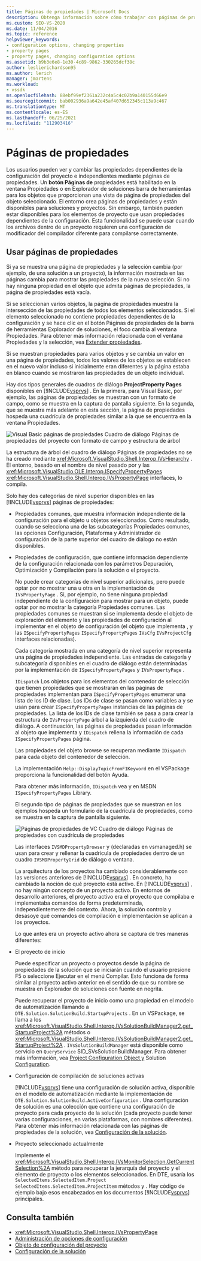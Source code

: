 ```yaml
---
title: Páginas de propiedades | Microsoft Docs
description: Obtenga información sobre cómo trabajar con páginas de propiedades para el nuevo tipo de proyecto en el SDK de Visual Studio, que permite a los usuarios ver y cambiar las propiedades del proyecto.
ms.custom: SEO-VS-2020
ms.date: 11/04/2016
ms.topic: reference
helpviewer_keywords:
- configuration options, changing properties
- property pages
- property pages, changing configuration options
ms.assetid: b9b3e6e8-1e30-4c89-9862-330265dcf38c
author: leslierichardson95
ms.author: lerich
manager: jmartens
ms.workload:
- vssdk
ms.openlocfilehash: 88ebf99ef2361a232c4a5c4c02b9a140155d66e9
ms.sourcegitcommit: bab002936a9a642e45af407d652345c113a9c467
ms.translationtype: MT
ms.contentlocale: es-ES
ms.lasthandoff: 06/25/2021
ms.locfileid: "112903416"
---
```

# <a name="property-pages"></a>Páginas de propiedades
Los usuarios pueden ver y cambiar las propiedades dependientes de la configuración del proyecto e independientes mediante páginas de propiedades. Un **botón Páginas de**  propiedades está habilitado en la ventana Propiedades o en Explorador de soluciones barra de herramientas para los objetos que proporcionan una vista de página de propiedades del objeto seleccionado. El entorno crea páginas de propiedades y están disponibles para soluciones y proyectos. Sin embargo, también pueden estar disponibles para los elementos de proyecto que usan propiedades dependientes de la configuración. Esta funcionalidad se puede usar cuando los archivos dentro de un proyecto requieren una configuración de modificador del compilador diferente para compilarse correctamente.

## <a name="using-property-pages"></a>Usar páginas de propiedades
 Si ya se muestra una página de propiedades y la selección cambia (por ejemplo, de una solución a un proyecto), la información mostrada en las páginas cambia para mostrar las propiedades de la nueva selección. Si no hay ninguna propiedad en el objeto que admita páginas de propiedades, la página de propiedades está vacía.

 Si se seleccionan varios objetos, la página de propiedades muestra la intersección de las propiedades de todos los elementos seleccionados. Si el elemento seleccionado no contiene propiedades  dependientes de la configuración y se hace clic en el botón Páginas de propiedades de la barra de herramientas Explorador de soluciones, el foco cambia al ventana Propiedades. Para obtener más información relacionada con el ventana Propiedades y la selección, vea [Extender propiedades](../../extensibility/internals/extending-properties.md).

 Si se muestran propiedades para varios objetos y se cambia un valor en una página de propiedades, todos los valores de los objetos se establecen en el nuevo valor incluso si inicialmente eran diferentes y la página estaba en blanco cuando se mostraron las propiedades de un objeto individual.

 Hay dos tipos generales de cuadros de diálogo **ProjectProperty Pages** disponibles en [!INCLUDE[vsprvs](../../code-quality/includes/vsprvs_md.md)] . En la primera, para Visual Basic, por ejemplo, las páginas de propiedades se muestran con un formato de campo, como se muestra en la captura de pantalla siguiente. En la segunda, que se muestra más adelante en esta sección, la página de propiedades hospeda una cuadrícula de propiedades similar a la que se encuentra en la ventana Propiedades.

 ![Visual Basic páginas de propiedades](../../extensibility/internals/media/vsvbproppages.gif "vsVBPropPages") Cuadro de diálogo Páginas de propiedades del proyecto con formato de campo y estructura de árbol

 La estructura de árbol del cuadro de diálogo Páginas de propiedades no se ha creado mediante <xref:Microsoft.VisualStudio.Shell.Interop.IVsHierarchy> . El entorno, basado en el nombre de nivel pasado por y las <xref:Microsoft.VisualStudio.OLE.Interop.ISpecifyPropertyPages> <xref:Microsoft.VisualStudio.Shell.Interop.IVsPropertyPage> interfaces, lo compila.

 Solo hay dos categorías de nivel superior disponibles en las [!INCLUDE[vsprvs](../../code-quality/includes/vsprvs_md.md)] páginas de propiedades:

- Propiedades comunes, que muestra información independiente de la configuración para el objeto u objetos seleccionados. Como resultado, cuando se selecciona una de las subcategorías Propiedades comunes, las opciones Configuración, Plataforma y Administrador de configuración de la parte superior del cuadro de diálogo no están disponibles.

- Propiedades de configuración, que contiene información dependiente de la configuración relacionada con los parámetros Depuración, Optimización y Compilación para la solución o el proyecto.

  No puede crear categorías de nivel superior adicionales, pero puede optar por no mostrar una u otra en la implementación de `IVsPropertyPage` . Si, por ejemplo, no tiene ninguna propiedad independiente de la configuración para mostrar para un objeto, puede optar por no mostrar la categoría Propiedades comunes. Las propiedades comunes se muestran si se implementa desde el objeto de exploración del elemento y las propiedades de configuración al implementar en el objeto de configuración (el objeto que implementa , y las `ISpecifyPropertyPages` `ISpecifyPropertyPages` `IVsCfg` `IVsProjectCfg` interfaces relacionadas).

  Cada categoría mostrada en una categoría de nivel superior representa una página de propiedades independiente. Las entradas de categoría y subcategoría disponibles en el cuadro de diálogo están determinadas por la implementación de `ISpecifyPropertyPages` y `IVsPropertyPage` .

  `IDispatch` Los objetos para los elementos del contenedor de selección que tienen propiedades que se mostrarán en las páginas de propiedades implementan para `ISpecifyPropertyPages` enumerar una lista de los ID de clase. Los IDs de clase se pasan como variables a y se usan para crear `ISpecifyPropertyPages` instancias de las páginas de propiedades. La lista de los IDs de clase también se pasa a para crear la estructura de `IVsPropertyPage` árbol a la izquierda del cuadro de diálogo. A continuación, las páginas de propiedades pasan información al objeto que implementa y `IDispatch` rellena la información de cada `ISpecifyPropertyPages` página.

  Las propiedades del objeto browse se recuperan mediante `IDispatch` para cada objeto del contenedor de selección.

  La implementación `Help::DisplayTopicFromF1Keyword` en el VSPackage proporciona la funcionalidad del botón Ayuda.

  Para obtener más información, `IDispatch` vea y en MSDN `ISpecifyPropertyPages` Library.

  El segundo tipo de páginas de propiedades que se muestran en los ejemplos hospeda un formulario de la cuadrícula de propiedades, como se muestra en la captura de pantalla siguiente.

  ![Páginas de propiedades de VC](../../extensibility/internals/media/vsvcproppages.gif "vsVCPropPages") Cuadro de diálogo Páginas de propiedades con cuadrícula de propiedades

  Las interfaces `IVSMDPropertyBrowser` y (declaradas en vsmanaged.h) se usan para crear y rellenar la cuadrícula de propiedades dentro de un cuadro `IVSMDPropertyGrid` de diálogo o ventana.

  La arquitectura de los proyectos ha cambiado considerablemente con las versiones anteriores de [!INCLUDE[vsprvs](../../code-quality/includes/vsprvs_md.md)] . En concreto, ha cambiado la noción de qué proyecto está activo. En [!INCLUDE[vsprvs](../../code-quality/includes/vsprvs_md.md)] , no hay ningún concepto de un proyecto activo. En entornos de desarrollo anteriores, el proyecto activo era el proyecto que compilaba e implementaba comandos de forma predeterminada, independientemente del contexto. Ahora, la solución controla y desasoye qué comandos de compilación e implementación se aplican a los proyectos.

  Lo que antes era un proyecto activo ahora se captura de tres maneras diferentes:

- El proyecto de inicio

   Puede especificar un proyecto o proyectos desde la página de propiedades de la solución que se iniciarán cuando el usuario presione F5 o seleccione Ejecutar en el menú Compilar. Esto funciona de forma similar al proyecto activo anterior en el sentido de que su nombre se muestra en Explorador de soluciones con fuente en negrita.

   Puede recuperar el proyecto de inicio como una propiedad en el modelo de automatización llamando a `DTE.Solution.SolutionBuild.StartupProjects` . En un VSPackage, se llama a los <xref:Microsoft.VisualStudio.Shell.Interop.IVsSolutionBuildManager2.get_StartupProject%2A> métodos o <xref:Microsoft.VisualStudio.Shell.Interop.IVsSolutionBuildManager2.get_StartupProject%2A> . `IVsSolutionBuildManager` está disponible como servicio en `QueryService` SID_SVsSolutionBuildManager. Para obtener más información, vea [Project Configuration Object y](../../extensibility/internals/project-configuration-object.md) Solution [Configuration](../../extensibility/internals/solution-configuration.md).

- Configuración de compilación de soluciones activas

   [!INCLUDE[vsprvs](../../code-quality/includes/vsprvs_md.md)] tiene una configuración de solución activa, disponible en el modelo de automatización mediante la implementación de `DTE.Solution.SolutionBuild.ActiveConfiguration` . Una configuración de solución es una colección que contiene una configuración de proyecto para cada proyecto de la solución (cada proyecto puede tener varias configuraciones, en varias plataformas, con nombres diferentes). Para obtener más información relacionada con las páginas de propiedades de la solución, vea [Configuración de la solución](../../extensibility/internals/solution-configuration.md).

- Proyecto seleccionado actualmente

   Implemente el <xref:Microsoft.VisualStudio.Shell.Interop.IVsMonitorSelection.GetCurrentSelection%2A> método para recuperar la jerarquía del proyecto y el elemento de proyecto o los elementos seleccionados. En DTE, usaría los `SelectedItems.SelectedItem.Project` `SelectedItems.SelectedItem.ProjectItem` métodos y . Hay código de ejemplo bajo esos encabezados en los documentos [!INCLUDE[vsprvs](../../code-quality/includes/vsprvs_md.md)] principales.

## <a name="see-also"></a>Consulta también
- <xref:Microsoft.VisualStudio.Shell.Interop.IVsPropertyPage>
- [Administración de opciones de configuración](../../extensibility/internals/managing-configuration-options.md)
- [Objeto de configuración del proyecto](../../extensibility/internals/project-configuration-object.md)
- [Configuración de la solución](../../extensibility/internals/solution-configuration.md)
